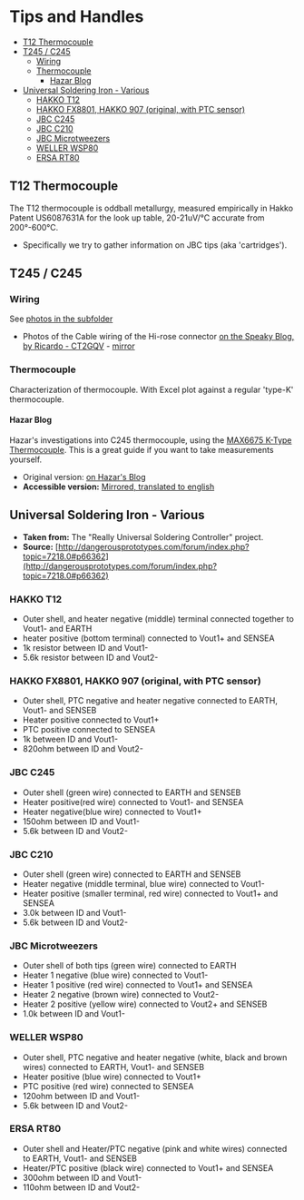 <a id="other-tips-and-handles"></a>
# Tips and Handles

<!-- MarkdownTOC -->

* [T12 Thermocouple](#t12-thermocouple)
* [T245 / C245](#t245--c245)
	* [Wiring](#wiring)
	* [Thermocouple](#thermocouple)
		* [Hazar Blog](#hazar-blog)
* [Universal Soldering Iron - Various](#universal-soldering-iron---various)
	* [HAKKO T12](#hakko-t12)
	* [HAKKO FX8801, HAKKO 907 \(original, with PTC sensor\)](#hakko-fx8801-hakko-907-original-with-ptc-sensor)
	* [JBC C245](#jbc-c245)
	* [JBC C210](#jbc-c210)
	* [JBC Microtweezers](#jbc-microtweezers)
	* [WELLER WSP80](#weller-wsp80)
	* [ERSA RT80](#ersa-rt80)

<!-- /MarkdownTOC -->


<a id="t12-thermocouple"></a>
## T12 Thermocouple

The T12 thermocouple is oddball metallurgy, measured empirically in Hakko Patent US6087631A for the look up table, 20-21uV/°C accurate from 200°-600°C.

* Specifically we try to gather information on JBC tips (aka 'cartridges').


<a id="t245--c245"></a>
## T245 / C245

<a id="wiring"></a>
### Wiring

See [photos in the subfolder](t245-c245)

* Photos of the Cable wiring of the Hi-rose connector [on the Speaky Blog, by Ricardo - CT2GQV](https://speakyssb.blogspot.com/2018/03/jbc-t245-c245-iron-tip-controller.html) - [mirror](https://htmlpreview.github.io/?https://github.com/dreamcat4/t12-t245-controllers-docs/blob/master/tips-and-handles/t245-c245/)

<a id="thermocouple"></a>
### Thermocouple

Characterization of thermocouple. With Excel plot against a regular 'type-K' thermocouple.

<a id="hazar-blog"></a>
#### Hazar Blog

Hazar's investigations into C245 thermocouple, using the [MAX6675 K-Type Thermocouple](/tools/k-type%20thermocouple). This is a great guide if you want to take measurements yourself.

* Original version: [on Hazar's Blog](http://www.hazarkarabay.com.tr/elektronik/jbc-kontrolcu-sicaklik-olcumu/)
* **Accessible version:** [Mirrored, translated to english](https://htmlpreview.github.io/?https://github.com/dreamcat4/t12-t245-controllers-docs/blob/master/tips-and-handles/t245-c245/JBC%20Controler_%20Temperature%20Measurement%20(2020-06-16%2010_25_36).html)


<a id="universal-soldering-iron---various"></a>
## Universal Soldering Iron - Various

* **Taken from:** The "Really Universal Soldering Controller" project.
* **Source:** [http://dangerousprototypes.com/forum/index.php?topic=7218.0#p66362](http://dangerousprototypes.com/forum/index.php?topic=7218.0#p66362)


<a id="hakko-t12"></a>
### HAKKO T12

- Outer shell, and heater negative (middle) terminal connected together to Vout1- and EARTH
- heater positive (bottom terminal) connected to Vout1+ and SENSEA
- 1k resistor between ID and Vout1-
- 5.6k resistor between ID and Vout2-

<a id="hakko-fx8801-hakko-907-original-with-ptc-sensor"></a>
### HAKKO FX8801, HAKKO 907 (original, with PTC sensor)

- Outer shell, PTC negative and heater negative connected to EARTH, Vout1- and SENSEB
- Heater positive connected to Vout1+
- PTC positive connected to SENSEA
- 1k between ID and Vout1-
- 820ohm between ID and Vout2-

<a id="jbc-c245"></a>
### JBC C245

- Outer shell (green wire) connected to EARTH and SENSEB
- Heater positive(red wire) connected to Vout1- and SENSEA
- Heater negative(blue wire) connected to Vout1+
- 150ohm between ID and Vout1-
- 5.6k between ID and Vout2-

<a id="jbc-c210"></a>
### JBC C210

- Outer shell (green wire) connected to EARTH and SENSEB
- Heater negative (middle terminal, blue wire) connected to Vout1-
- Heater positive (smaller terminal, red wire) connected to Vout1+ and SENSEA
- 3.0k between ID and Vout1-
- 5.6k between ID and Vout2-

<a id="jbc-microtweezers"></a>
### JBC Microtweezers

- Outer shell of both tips (green wire) connected to EARTH
- Heater 1 negative (blue wire) connected to Vout1-
- Heater 1 positive (red wire) connected to Vout1+ and SENSEA
- Heater 2 negative (brown wire) connected to Vout2-
- Heater 2 positive (yellow wire) connected to Vout2+ and SENSEB
- 1.0k between ID and Vout1-

<a id="weller-wsp80"></a>
### WELLER WSP80

- Outer shell, PTC negative and heater negative (white, black and brown wires) connected to EARTH, Vout1- and SENSEB
- Heater positive (blue wire) connected to Vout1+
- PTC positive (red wire) connected to SENSEA
- 120ohm between ID and Vout1-
- 5.6k between ID and Vout2-

<a id="ersa-rt80"></a>
### ERSA RT80

- Outer shell and Heater/PTC negative (pink and white wires) connected to EARTH, Vout1- and SENSEB
- Heater/PTC positive (black wire) connected to Vout1+ and SENSEA
- 300ohm between ID and Vout1-
- 110ohm between ID and Vout2-


